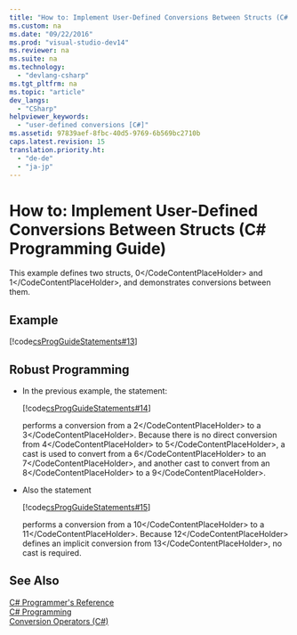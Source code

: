 ```yaml
---
title: "How to: Implement User-Defined Conversions Between Structs (C# Programming Guide)"
ms.custom: na
ms.date: "09/22/2016"
ms.prod: "visual-studio-dev14"
ms.reviewer: na
ms.suite: na
ms.technology: 
  - "devlang-csharp"
ms.tgt_pltfrm: na
ms.topic: "article"
dev_langs: 
  - "CSharp"
helpviewer_keywords: 
  - "user-defined conversions [C#]"
ms.assetid: 97839aef-8fbc-40d5-9769-6b569bc2710b
caps.latest.revision: 15
translation.priority.ht: 
  - "de-de"
  - "ja-jp"
---
```

# How to: Implement User-Defined Conversions Between Structs (C# Programming Guide)
This example defines two structs, <CodeContentPlaceHolder>0\</CodeContentPlaceHolder> and <CodeContentPlaceHolder>1\</CodeContentPlaceHolder>, and demonstrates conversions between them.  
  
## Example  
 [!code[csProgGuideStatements#13](../vs140/codesnippet/CSharp/how-to--implement-user-defined-conversions-between-structs--csharp-programming-guide-_1.cs)]  
  
## Robust Programming  
  
-   In the previous example, the statement:  
  
     [!code[csProgGuideStatements#14](../vs140/codesnippet/CSharp/how-to--implement-user-defined-conversions-between-structs--csharp-programming-guide-_2.cs)]  
  
     performs a conversion from a <CodeContentPlaceHolder>2\</CodeContentPlaceHolder> to a <CodeContentPlaceHolder>3\</CodeContentPlaceHolder>. Because there is no direct conversion from <CodeContentPlaceHolder>4\</CodeContentPlaceHolder> to <CodeContentPlaceHolder>5\</CodeContentPlaceHolder>, a cast is used to convert from a <CodeContentPlaceHolder>6\</CodeContentPlaceHolder> to an <CodeContentPlaceHolder>7\</CodeContentPlaceHolder>, and another cast to convert from an <CodeContentPlaceHolder>8\</CodeContentPlaceHolder> to a <CodeContentPlaceHolder>9\</CodeContentPlaceHolder>.  
  
-   Also the statement  
  
     [!code[csProgGuideStatements#15](../vs140/codesnippet/CSharp/how-to--implement-user-defined-conversions-between-structs--csharp-programming-guide-_3.cs)]  
  
     performs a conversion from a <CodeContentPlaceHolder>10\</CodeContentPlaceHolder> to a <CodeContentPlaceHolder>11\</CodeContentPlaceHolder>. Because <CodeContentPlaceHolder>12\</CodeContentPlaceHolder> defines an implicit conversion from <CodeContentPlaceHolder>13\</CodeContentPlaceHolder>, no cast is required.  
  
## See Also  
 [C# Programmer's Reference](../vs140/csharp-reference.md)   
 [C# Programming](../vs140/csharp-programming-guide.md)   
 [Conversion Operators (C#)](../vs140/conversion-operators--csharp-programming-guide-.md)